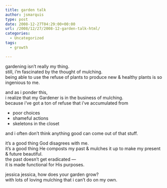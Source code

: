 ```yaml
---
title: garden talk
author: jsmarquis
type: post
date: 2008-12-27T04:29:00+00:00
url: /2008/12/27/2008-12-garden-talk-html/
categories:
  - Uncategorized
tags:
  - growth

---
```

gardening isn&#8217;t really my thing.  
still, i&#8217;m fascinated by the thought of mulching.  
being able to use the refuse of plants to produce new & healthy plants is so ingenious to me.

and as i ponder this,  
i realize that my Gardener is in the business of mulching.  
because i&#8217;ve got a ton of refuse that i&#8217;ve accumulated from

  * poor choices
  * shameful actions
  * skeletons in the closet

and i often don&#8217;t think anything good can come out of that stuff.

it&#8217;s a good thing God disagrees with me.  
it&#8217;s a good thing He composts my past & mulches it up to make my present & future beautiful.  
the past doesn&#8217;t get eradicated &#8212;  
it is made functional for His purposes.

jessica jessica, how does your garden grow?  
with lots of loving mulching that i can&#8217;t do on my own.